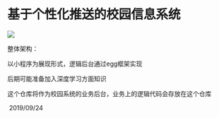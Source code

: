 # 基于个性化推送的校园信息系统
![](https://travis-ci.org/Ybalabala0424/Information-system-backend.svg?branch=master)

整体架构：

以小程序为展现形式，逻辑后台通过egg框架实现

后期可能准备加入深度学习方面知识

这个仓库将作为校园系统的业务后台，业务上的逻辑代码会存放在这个仓库

​																															2019/09/24
